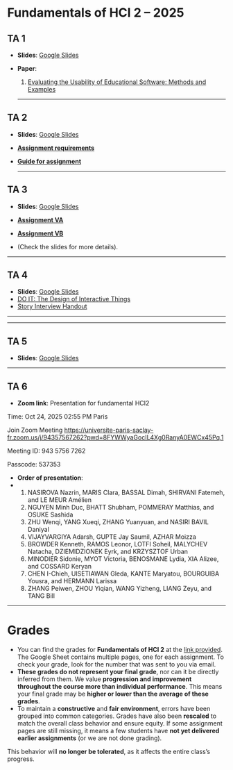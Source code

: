 # Fundamentals of HCI 2 – 2025  

## TA 1  
- **Slides**: [Google Slides](https://docs.google.com/presentation/d/1Q_ECmxCLyZZhSXYlo4zPNAFbGMn73MDa/edit?usp=sharing&ouid=103386161610405023986&rtpof=true&sd=true)
  
- **Paper**:  
  1. [Evaluating the Usability of Educational Software: Methods and Examples](https://spawn-queue.acm.org/doi/pdf/10.1145/1147518.1147530)

  ---

## TA 2  
- **Slides**: [Google Slides](https://docs.google.com/presentation/d/1y0XdyAxvFeBllFaySrSLy-Y0_8UWXW8O/edit?usp=sharing&ouid=103386161610405023986&rtpof=true&sd=true)

- [**Assignment requirements**](https://github.com/artemiszheng/FundamentalHCI_2025/blob/9884e4c71d358aa2566040c6b3001473f5f48946/Analysis%20of%20scrolling%20%20.pdf)
- [**Guide for assignment**](https://github.com/artemiszheng/FundamentalHCI_2025/blob/a8ae5f711265f90520bcbda464067847d04a857a/Guidance_Analysis%20of%20scrolling.pdf)

  ---

## TA 3  
- **Slides**: [Google Slides](https://docs.google.com/presentation/d/19GgmEsCGBZ_pr_ph7KR1omfE873WI365/edit?usp=sharing&ouid=107603787338411812843&rtpof=true&sd=true)

- [**Assignment VA**](https://github.com/artemiszheng/FundamentalHCI_2025/blob/main/VA%20-%20Designing%20a%20WIMP%20Text%20Editor.pdf)
- [**Assignment VB**](https://github.com/artemiszheng/FundamentalHCI_2025/blob/main/VB%20-%20Redesigning%20a%20CAPTCHA%20as%20a%20WIMP%20Interface.pdf)
- (Check the slides for more details).

---
## TA 4
- **Slides**: [Google Slides](https://docs.google.com/presentation/d/1KJetqILU1y8SOlqp9VhezXquyvL1KV-6/edit?usp=sharing&ouid=107603787338411812843&rtpof=true&sd=true)
- [DO IT: The Design of Interactive Things](https://github.com/artemiszheng/FundamentalHCI_2025/blob/main/DOIT-CHI23-Preview-Web.pdf)
- [Story Interview Handout](https://github.com/artemiszheng/FundamentalHCI_2025/blob/main/story-interview.handout.pdf)

---

---
## TA 5
- **Slides**: [Google Slides](https://docs.google.com/presentation/d/1NPNjkt037ScTDK0lgK_OI9CsitNZA89B/edit?usp=sharing&ouid=103386161610405023986&rtpof=true&sd=true)

---
## TA 6
- **Zoom link**: Presentation for fundamental HCI2

Time: Oct 24, 2025 02:55 PM Paris

Join Zoom Meeting
https://universite-paris-saclay-fr.zoom.us/j/94357567262?pwd=8FYWWyaGocIL4Xg0RanyA0EWCx45Pq.1

Meeting ID: 943 5756 7262

Passcode: 537353
- **Order of presentation**:
- 1. NASIROVA Nazrin, MARIS Clara, BASSAL Dimah, SHIRVANI Fatemeh, and LE MEUR Amélien
  2. NGUYEN	Minh Duc, BHATT	Shubham, POMMERAY	Matthias, and OSUKE Sashida
  3. ZHU Wenqi, YANG Xueqi, ZHANG	Yuanyuan, and NASIRI BAVIL Daniyal
  4. VIJAYVARGIYA	Adarsh, GUPTE	Jay Saumil, AZHAR	Moizza
  5. BROWDER Kenneth, RAMOS Leonor, LOTFI	Soheil, MALYCHEV Natacha, DZIEMIDZIONEK Eyrk, and KRZYSZTOF	Urban
  6. MINODIER	Sidonie, MYOT	Victoria, BENOSMANE Lydia, XIA Alizee, and COSSARD Keryan
  7. CHEN	I-Chieh, UISETIAWAN	Gleda, KANTE Maryatou, BOURGUIBA	Yousra, and HERMANN	Larissa
  8. ZHANG Peiwen, ZHOU	Yiqian, WANG Yizheng, LIANG	Zeyu, and TANG Bill
---

# Grades
- You can find the grades for **Fundamentals of HCI 2** at the [link provided](https://docs.google.com/spreadsheets/d/1ZVfvVQCtEs_DU2lgL4M9HL8M660HuxD5O9YcedSYaeU/edit?usp=sharing). The Google Sheet contains multiple pages, one for each assignment. To check your grade, look for the number that was sent to you via email.
- **These grades do not represent your final grade**, nor can it be directly inferred from them. We value **progression and improvement throughout the course more than individual performance**. This means your final grade may be **higher or lower than the average of these grades**.
- To maintain a **constructive** and **fair environment**, errors have been grouped into common categories. Grades have also been **rescaled** to match the overall class behavior and ensure equity. If some assignment pages are still missing, it means a few students have **not yet delivered earlier assignments** (or we are not done grading).

This behavior will **no longer be tolerated**, as it affects the entire class’s progress.
